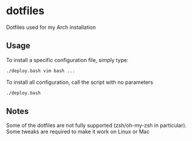 # dotfiles
Dotfiles used for my Arch installation

## Usage
To install a specific configuration file, simply type:
```bash
./deploy.bash vim bash ...
```

To install all configuration, call the script with no parameters
```bash
./deploy.bash
```


## Notes
Some of the dotfiles are not fully supported (zsh/oh-my-zsh in particular).
Some tweaks are required to make it work on Linux or Mac
